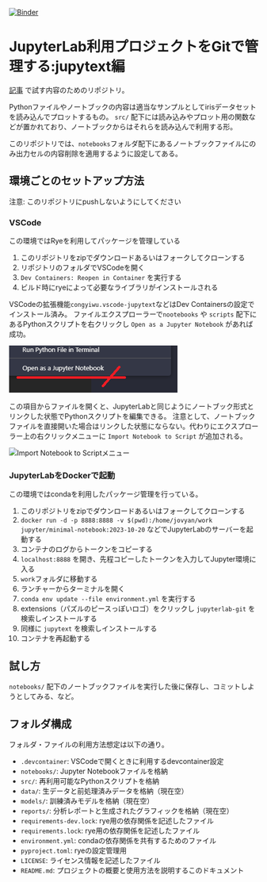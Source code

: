 [![Binder](https://mybinder.org/badge_logo.svg)](https://mybinder.org/v2/gh/ebal5/jupytext_test/main?labpath=notebooks%2Fsample_notebook1.ipynb)

# JupyterLab利用プロジェクトをGitで管理する:jupytext編

[記事](https://zenn.dev/ebal/articles/e8fcb7aa4736f3) で試す内容のためのリポジトリ。

Pythonファイルやノートブックの内容は適当なサンプルとしてirisデータセットを読み込んでプロットするもの。
`src/` 配下には読み込みやプロット用の関数などが置かれており、ノートブックからはそれらを読み込んで利用する形。

このリポジトリでは、`notebooks`フォルダ配下にあるノートブックファイルにのみ出力セルの内容削除を適用するように設定してある。

## 環境ごとのセットアップ方法

注意: このリポジトリにpushしないようにしてください

### VSCode

この環境ではRyeを利用してパッケージを管理している

1. このリポジトリをzipでダウンロードあるいはフォークしてクローンする
2. リポジトリのフォルダでVSCodeを開く
3. `Dev Containers: Reopen in Container` を実行する
4. ビルド時にryeによって必要なライブラリがインストールされる

VSCodeの拡張機能`congyiwu.vscode-jupytext`などはDev Containersの設定でインストール済み。
ファイルエクスプローラーで`nootebooks` や `scripts` 配下にあるPythonスクリプトを右クリックし `Open as a Jupyter Notebook` があれば成功。

![Open as a Jupyter Notebookのメニュー](images/open_as_a_jupyter_notebook.png)

この項目からファイルを開くと、JupyterLabと同じようにノートブック形式とリンクした状態でPythonスクリプトを編集できる。
注意として、ノートブックファイルを直接開いた場合はリンクした状態にならない。代わりにエクスプローラー上の右クリックメニューに `Import Notebook to Script` が追加される。

![Import Notebook to Scriptメニュー](Import_Notebook_to_Script.png)

### JupyterLabをDockerで起動

この環境ではcondaを利用したパッケージ管理を行っている。

1. このリポジトリをzipでダウンロードあるいはフォークしてクローンする
2. `docker run -d -p 8888:8888 -v $(pwd):/home/jovyan/work jupyter/minimal-notebook:2023-10-20` などでJupyterLabのサーバーを起動する
3. コンテナのログからトークンをコピーする
4. `localhost:8888` を開き、先程コピーしたトークンを入力してJupyter環境に入る
5. `work`フォルダに移動する
6. ランチャーからターミナルを開く
7. `conda env update --file environment.yml` を実行する
8. extensions（パズルのピースっぽいロゴ）をクリックし `jupyterlab-git` を検索しインストールする
9. 同様に `jupytext` を検索しインストールする
10. コンテナを再起動する

## 試し方

`notebooks/` 配下のノートブックファイルを実行した後に保存し、コミットしようとしてみる、など。

## フォルダ構成

フォルダ・ファイルの利用方法想定は以下の通り。

- `.devcontainer`: VSCodeで開くときに利用するdevcontainer設定
- `notebooks/`: Jupyter Notebookファイルを格納
- `src/`: 再利用可能なPythonスクリプトを格納
- `data/`: 生データと前処理済みデータを格納（現在空）
- `models/`: 訓練済みモデルを格納（現在空）
- `reports/`: 分析レポートと生成されたグラフィックを格納（現在空）
- `requirements-dev.lock`: rye用の依存関係を記述したファイル
- `requirements.lock`: rye用の依存関係を記述したファイル
- `environment.yml`: condaの依存関係を共有するためのファイル
- `pyproject.toml`: ryeの設定管理用
- `LICENSE`: ライセンス情報を記述したファイル
- `README.md`: プロジェクトの概要と使用方法を説明するこのドキュメント
